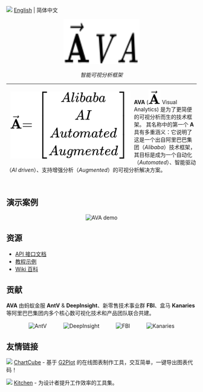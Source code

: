 <img src="https://gw.alipayobjects.com/zos/antfincdn/R8sN%24GNdh6/language.svg" width="18"> [English](../README.md) | 简体中文

<div align="center">
  <img width="200" height="120" src="../img/logo.svg" alt="AVA logo">
</div>

<div align="center">

<i>智能可视分析框架</i>

</div>

----

<a href="https://d3js.org"><img src="../img/vectorA.svg" align="left" hspace="10" vspace="6"></a>

**AVA** (![](../img/vectorASymbol.svg) Visual Analytics) 是为了更简便的可视分析而生的技术框架。 其名称中的第一个 **A** 具有多重涵义：它说明了这是一个出自阿里巴巴集团（*Alibaba*）技术框架，其目标是成为一个自动化（*Automated*）、智能驱动（*AI driven*）、支持增强分析（*Augmented*）的可视分析解决方案。

<br />

## 演示案例

<div align="center">
  <img src="https://gw.alipayobjects.com/zos/antfincdn/QTJPYXJpjW/avademo.gif" alt="AVA demo">
</div>

## 资源

- [API 接口文档](API.zh-CN.md)
- [教程示例](EXAMPLES.zh-CN.md)
- [Wiki 百科](https://github.com/antvis/AVA/wiki)

## 贡献

**AVA** 由蚂蚁金服 **AntV** & **DeepInsight**、新零售技术事业群 **FBI**、盒马 **Kanaries** 等阿里巴巴集团内多个核心数可视化技术和产品团队联合共建。

<div align="center">

  <img src="https://gw.alipayobjects.com/zos/antfincdn/Qv%24T%24KQJpx/19199542.png" alt="AntV" width="60" style="margin: 0 20px; vertical-align: middle;">

  <img src="https://gw.alipayobjects.com/zos/antfincdn/1V8%24AMxRRy/3794630be86d8bb484b9a86f8aead2d1.jpg" alt="DeepInsight" width="180" style="margin: 0 20px; vertical-align: middle;">

  <img src="https://gw.alipayobjects.com/zos/antfincdn/dDCkaw%26DcH/TB1HVktD9tYBeNjSspkXXbU8VXa-120-60.svg" alt="FBI" width="100" style="margin: 0 20px; vertical-align: middle;">

  <img src="https://gw.alipayobjects.com/zos/antfincdn/lwdITX3bOY/d398c9ee92e4e79a4ea92e7a24b166fe.jpg" alt="Kanaries" width="180" style="margin: 0 20px; vertical-align: middle;">

</div>

## 友情链接

<img src="https://gw.alipayobjects.com/zos/antfincdn/1yMwFkBvyV/chartcube-logo-cube.svg" width="18"> [ChartCube](https://chartcube.alipay.com/) - 基于 [G2Plot](https://github.com/antvis/G2Plot) 的在线图表制作工具，交互简单，一键导出图表代码！

<img src="https://gw.alipayobjects.com/zos/antfincdn/qxCT7b6aLE/LFooOLwmxGLsltmUjTAP.svg" width="18"> [Kitchen](https://kitchen.alipay.com/) - 为设计者提升工作效率的工具集。
